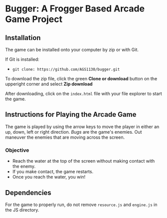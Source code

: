 #  Bugger: A Frogger Based Arcade Game Project

## Installation

The game can be installed onto your computer by zip or with Git.

If Git is installed:
 * `git clone: https://github.com/AGS1130/bugger.git`

To download the zip file, click the green **Clone or download** button on the upperight corner and select **Zip download**

After downloading, click on the `index.html` file with your file explorer to start the game.

## Instructions for Playing the Arcade Game

The game is played by using the arrow keys to move the player in either an up, down, left or right direction. *Bugs* are the game's enemies. Out maneuver the enemies that are moving across the screen.

### Objective
* Reach the water at the top of the screen without making contact with the enemy.
* If you make contact, the game restarts.
* Once you reach the water, you win!

## Dependencies
For the game to properly run, do not remove `resource.js` and `engine.js` in the JS directory.
